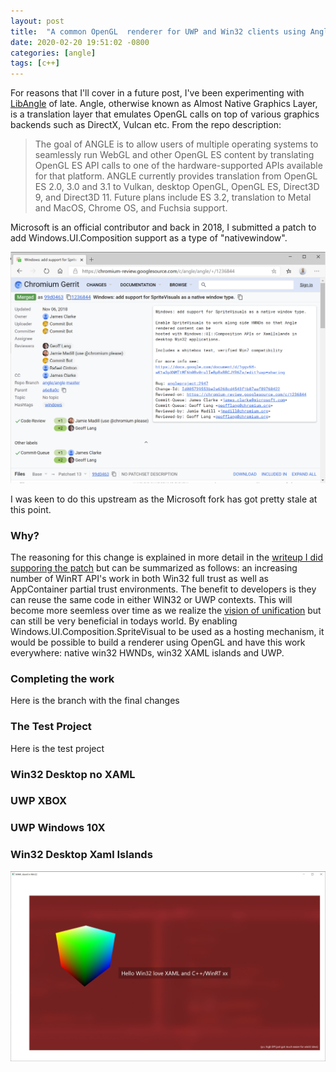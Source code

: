 ```yaml
---
layout: post
title:  "A common OpenGL  renderer for UWP and Win32 clients using Angle and Windows.UI.Composition"
date: 2020-02-20 19:51:02 -0800
categories: [angle]
tags: [c++]
---
```


For reasons that I'll cover in a future post, I've been experimenting with [LibAngle](https://chromium.googlesource.com/angle/angle) of late.  Angle, otherwise known as Almost Native Graphics Layer, is a translation layer that emulates OpenGL calls on top of various graphics backends such as DirectX, Vulcan etc.  From the repo description:

> The goal of ANGLE is to allow users of multiple operating systems to seamlessly run WebGL and other OpenGL ES content by translating OpenGL ES API calls to one of the hardware-supported APIs available for that platform. ANGLE currently provides translation from OpenGL ES 2.0, 3.0 and 3.1 to Vulkan, desktop OpenGL, OpenGL ES, Direct3D 9, and Direct3D 11. Future plans include ES 3.2, translation to Metal and MacOS, Chrome OS, and Fuchsia support.

Microsoft is an official contributor and back in 2018, I submitted a patch to add Windows.UI.Composition support as a type of "nativewindow".  

[![Angle Patch](/static/img/angle-1-26-2020/gerrit.png)](https://chromium-review.googlesource.com/c/angle/angle/+/1236844)

I was keen to do this upstream as the Microsoft fork has got pretty stale at this point.

### Why?
The reasoning for this change is explained in more detail in the [writeup I did supporing the patch](https://docs.google.com/document/d/1ggv6H-aK1a3pXNMTtMF6h0Bv0rulIeBpBxBBCJYR6Zs/edit) but can be summarized as follows: an increasing number of WinRT API's work in both Win32 full trust as well as AppContainer partial trust environments.  The benefit to developers is they can reuse the same code in either WIN32 or UWP contexts.  This will become more seemless over time as we realize the [vision of unification](https://myignite.techcommunity.microsoft.com/sessions/81330?source=sessions) but can still be very beneficial in todays world.  By enabling Windows.UI.Composition.SpriteVisual to be used as a hosting mechanism, it would be possible to build a renderer using OpenGL and have this work everywhere: native win32 HWNDs, win32 XAML islands and UWP.

### Completing the work
Here is the branch with the final changes

### The Test Project
Here is the test project

### Win32 Desktop no XAML

### UWP XBOX

### UWP Windows 10X

### Win32 Desktop Xaml Islands

![angie in islands](/static/img/angle-1-26-2020/angleinislands.png)